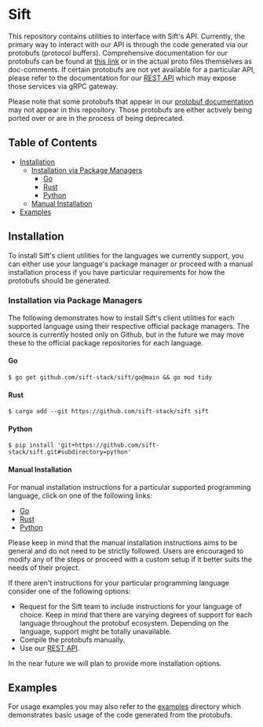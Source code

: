 # Sift

This repository contains utilities to interface with Sift's API. Currently, the primary way to interact with our API is through the code generated via our protobufs (protocol buffers). Comprehensive documentation
for our protobufs can be found at [this link](https://docs.siftstack.com/ingestion/api) or in the actual proto files themselves as doc-comments.
If certain protobufs are not yet available for a particular API, please refer to the documentation for our [REST API](https://docs.siftstack.com/api-docs/rest) which may expose those services via gRPC gateway.

Please note that some protobufs that appear in our [protobuf documentation](https://docs.siftstack.com/ingestion/api) may not appear in this repository. Those protobufs are either actively being ported over or are
in the process of being deprecated.

## Table of Contents

* [Installation](#installation)
  - [Installation via Package Managers](#installation-via-package-managers)
      - [Go](#go)
      - [Rust](#rust)
      - [Python](#python)
  - [Manual Installation](#manual-installation)
* [Examples](#examples)

## Installation

To install Sift's client utilities for the languages we currently support, you can either use your language's package manager or proceed with a manual installation process if you have particular requirements for
how the protobufs should be generated.

### Installation via Package Managers

The following demonstrates how to install Sift's client utilities for each supported language using their respective official package managers. The source is currently hosted only on Github, but in the future we may move
these to the official package repositories for each language.

#### Go

```
$ go get github.com/sift-stack/sift/go@main && go mod tidy
```

#### Rust

```
$ cargo add --git https://github.com/sift-stack/sift sift
```

#### Python

```
$ pip install 'git+https://github.com/sift-stack/sift.git#subdirectory=python'
```

#### Manual Installation

For manual installation instructions for a particular supported programming language, click on one of the following links:
- [Go](/docs/go.md)
- [Rust](/docs/rust.md)
- [Python](/docs/python.md)

Please keep in mind that the manual installation instructions aims to be general and do not need to be strictly followed. Users are encouraged to modify any of the steps or proceed with a custom setup if it better suits the needs of their project.

If there aren't instructions for your particular programming language consider one of the following options:
- Request for the Sift team to include instructions for your language of choice. Keep in mind that there are varying degrees of support for each language throughout the protobuf ecosystem. Depending on the language, support might be totally unavailable.
- Compile the protobufs manually.
- Use our [REST API](https://docs.siftstack.com/api-docs/rest).

In the near future we will plan to provide more installation options.

## Examples

For usage examples you may also refer to the [examples](examples/) directory which demonstrates basic usage of the code generated from the protobufs.
